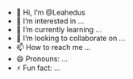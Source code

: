 - 👋 Hi, I’m @Leahedus
- 👀 I’m interested in ...
- 🌱 I’m currently learning ...
- 💞️ I’m looking to collaborate on ...
- 📫 How to reach me ...
- 😄 Pronouns: ...
- ⚡ Fun fact: ...

<!---
Leahedus/Leahedus is a ✨ special ✨ repository because its `README.md` (this file) appears on your GitHub profile.
You can click the Preview link to take a look at your changes.
--->
